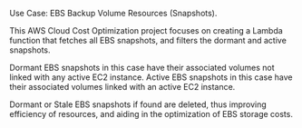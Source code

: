 Use Case: EBS Backup Volume Resources (Snapshots).

This AWS Cloud Cost Optimization project focuses on creating a Lambda function that fetches all EBS snapshots, and filters the dormant and active snapshots.

Dormant EBS snapshots in this case have their associated volumes not linked with any active EC2 instance. Active EBS snapshots in this case have their associated volumes linked with an active EC2 instance.

Dormant or Stale EBS snapshots if found are deleted, thus improving efficiency of resources, and aiding in the optimization of EBS storage costs.
